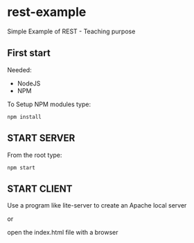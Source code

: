 # rest-example

Simple Example of REST - Teaching purpose

## First start

Needed:

-   NodeJS
-   NPM

To Setup NPM modules type:

`npm install`

## START SERVER

From the root type:

`npm start`

## START CLIENT

Use a program like lite-server to create an Apache local server

or

open the index.html file with a browser
